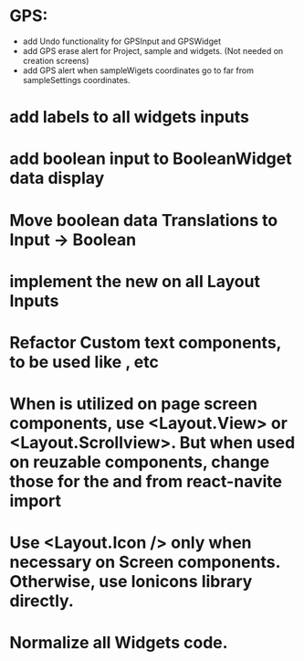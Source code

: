 # GPS:
- add Undo functionality for GPSInput and GPSWidget
- add GPS erase alert for Project, sample and widgets. (Not needed on creation screens)
- add GPS alert when sampleWigets coordinates go to far from sampleSettings coordinates.

# add labels to all widgets inputs
# add boolean input to BooleanWidget data display
# Move boolean data Translations to Input -> Boolean
# implement the new <InputRoot /> on all Layout Inputs
# Refactor Custom text components, to be used like <Text p />, <Text h1 /> etc
# When <View /> is utilized on page screen components, use <Layout.View> or <Layout.Scrollview>. But when used on reuzable components, change those for the <View /> and <ScrollView /> from react-navite import
# Use <Layout.Icon /> only when necessary on Screen components. Otherwise, use Ionicons library directly.
# Normalize all Widgets code.